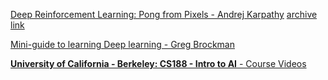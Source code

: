 
[Deep Reinforcement Learning: Pong from Pixels - Andrej Karpathy](http://karpathy.github.io/2016/05/31/rl/) [archive link](https://web.archive.org/web/20160601062629/http://karpathy.github.io/2016/05/31/rl/)

[Mini-guide to learning Deep learning - Greg Brockman](https://www.quora.com/What-are-the-best-ways-to-pick-up-Deep-Learning-skills-as-an-engineer/answer/Greg-Brockman) 

[**University of California - Berkeley: CS188 - Intro to AI** - Course Videos](http://ai.berkeley.edu/lecture_videos.html)
